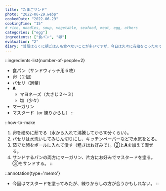 ```yaml
---
title: "たまごサンド"
photo: "2022-06-29.webp"
cookedDate: "2022-06-29"
cookingTime: "15"
# rice, noodles, soup, vegetable, seafood, meat, egg, others
categories: ["egg"]
ingredients: ["食パン", "卵"]
evaluation: "2"
diary: "普段はろくに朝ごはんも食べないことが多いですが、今日は久々に有給をとったのでゆっくり朝食にサンドウィッチを作りました。"
---
```


::ingredients-list{number-of-people=2}
- 食パン（サンドウィッチ用６枚）
- 卵（２個）
- パセリ（適量）
- **A**
  - マヨネーズ（大さじ２～３）
  - 塩（少々）
- マーガリン
- マスタード（or 練りからし）
::

::how-to-make
1. 卵を硬めに茹でる（水から入れて沸騰してから10分くらい）。
2. パセリは水洗いしてみじん切りにし、キッチンペーパーなどで水気をとる。
3. 茹でた卵をボールに入れて潰す（粗さはお好みで）。②と**A**を加えて混ぜる。
4. サンドするパンの両方にマーガリン、片方にお好みでマスタードを塗る。③をサンドする。
::

::annotation{type='memo'}
- 今回はマスタードを塗ってみたが、練りからしの方が合うかもしれない。
::
